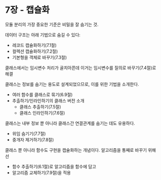# 7장 - 캡슐화

모듈 분리의 가장 중요한 기준은 비밀을 잘 숨기는 것.

데이터 구조는 아래 기법으로 숨길 수 있다:
- 레코드 캡슐화하기(7.1절)
- 컬렉션 캡슐화하기(7.2절)
- 기본형을 객체로 바꾸기(7.3절)

클래스에서는 임시변수 처리가 골치아픈데 이거는 임시변수를 질의로 바꾸기(7.4절)로 해결

클래스는 정보를 숨기는 용도로 설계되었으므로, 이를 위한 기법을 소개한다.
- 여러 함수를 클래스로 묶기(6.9절)
- 추출하기/인라인하기의 클래스 버전 소개
    - 클래스 추출하기(7.5절)
    - 클래스 인라인하기(7.6절)

클래스는 내부 정보 뿐 아니라 클래스간 연결관계를 숨기는 데도 유용하다.
- 위임 숨기기(7.7절)
- 중개자 제거하기(7.8절)

클래스 뿐 아니라 함수도 구현을 캡슐화하는 개념이다. 알고리즘을 통째로 바꾸기 위해선
- 함수 추출하기(6.1절)로 알고리즘을 함수에 담고
- 알고리즘 교체하기(7.9절)을 적용
